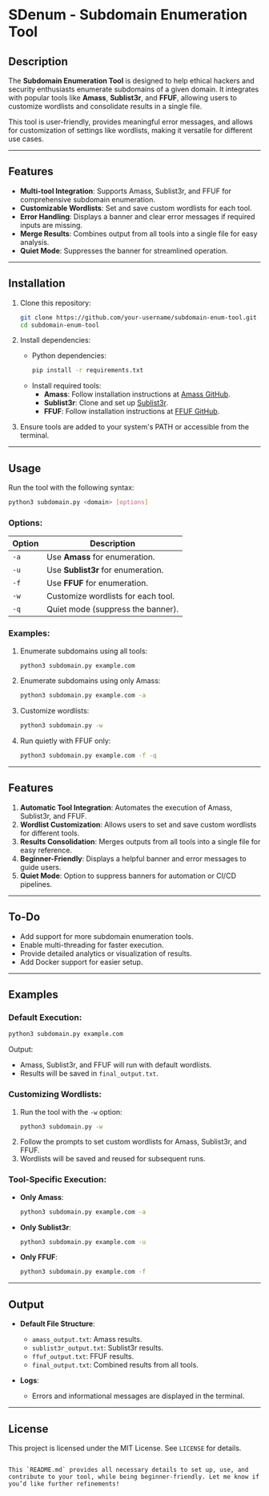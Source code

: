 # SDenum - Subdomain Enumeration Tool
## Description
The **Subdomain Enumeration Tool** is designed to help ethical hackers and security enthusiasts enumerate subdomains of a given domain. It integrates with popular tools like **Amass**, **Sublist3r**, and **FFUF**, allowing users to customize wordlists and consolidate results in a single file. 

This tool is user-friendly, provides meaningful error messages, and allows for customization of settings like wordlists, making it versatile for different use cases.

---

## Features
- **Multi-tool Integration**: Supports Amass, Sublist3r, and FFUF for comprehensive subdomain enumeration.
- **Customizable Wordlists**: Set and save custom wordlists for each tool.
- **Error Handling**: Displays a banner and clear error messages if required inputs are missing.
- **Merge Results**: Combines output from all tools into a single file for easy analysis.
- **Quiet Mode**: Suppresses the banner for streamlined operation.

---

## Installation
1. Clone this repository:
   ```bash
   git clone https://github.com/your-username/subdomain-enum-tool.git
   cd subdomain-enum-tool
   ```

2. Install dependencies:
   - Python dependencies:
     ```bash
     pip install -r requirements.txt
     ```
   - Install required tools:
     - **Amass**: Follow installation instructions at [Amass GitHub](https://github.com/OWASP/Amass).
     - **Sublist3r**: Clone and set up [Sublist3r](https://github.com/aboul3la/Sublist3r).
     - **FFUF**: Follow installation instructions at [FFUF GitHub](https://github.com/ffuf/ffuf).

3. Ensure tools are added to your system's PATH or accessible from the terminal.

---

## Usage
Run the tool with the following syntax:
```bash
python3 subdomain.py <domain> [options]
```

### Options:
| Option | Description                                             |
|--------|---------------------------------------------------------|
| `-a`   | Use **Amass** for enumeration.                         |
| `-u`   | Use **Sublist3r** for enumeration.                     |
| `-f`   | Use **FFUF** for enumeration.                          |
| `-w`   | Customize wordlists for each tool.                     |
| `-q`   | Quiet mode (suppress the banner).                      |

### Examples:
1. Enumerate subdomains using all tools:
   ```bash
   python3 subdomain.py example.com
   ```

2. Enumerate subdomains using only Amass:
   ```bash
   python3 subdomain.py example.com -a
   ```

3. Customize wordlists:
   ```bash
   python3 subdomain.py -w
   ```

4. Run quietly with FFUF only:
   ```bash
   python3 subdomain.py example.com -f -q
   ```

---

## Features
1. **Automatic Tool Integration**: Automates the execution of Amass, Sublist3r, and FFUF.
2. **Wordlist Customization**: Allows users to set and save custom wordlists for different tools.
3. **Results Consolidation**: Merges outputs from all tools into a single file for easy reference.
4. **Beginner-Friendly**: Displays a helpful banner and error messages to guide users.
5. **Quiet Mode**: Option to suppress banners for automation or CI/CD pipelines.

---

## To-Do
- Add support for more subdomain enumeration tools.
- Enable multi-threading for faster execution.
- Provide detailed analytics or visualization of results.
- Add Docker support for easier setup.

---

## Examples
### Default Execution:
```bash
python3 subdomain.py example.com
```
Output:
- Amass, Sublist3r, and FFUF will run with default wordlists.
- Results will be saved in `final_output.txt`.

### Customizing Wordlists:
1. Run the tool with the `-w` option:
   ```bash
   python3 subdomain.py -w
   ```
2. Follow the prompts to set custom wordlists for Amass, Sublist3r, and FFUF.
3. Wordlists will be saved and reused for subsequent runs.

### Tool-Specific Execution:
- **Only Amass**:
  ```bash
  python3 subdomain.py example.com -a
  ```
- **Only Sublist3r**:
  ```bash
  python3 subdomain.py example.com -u
  ```
- **Only FFUF**:
  ```bash
  python3 subdomain.py example.com -f
  ```

---

## Output
- **Default File Structure**:
  - `amass_output.txt`: Amass results.
  - `sublist3r_output.txt`: Sublist3r results.
  - `ffuf_output.txt`: FFUF results.
  - `final_output.txt`: Combined results from all tools.

- **Logs**:
  - Errors and informational messages are displayed in the terminal.

---

## License
This project is licensed under the MIT License. See `LICENSE` for details.
```

This `README.md` provides all necessary details to set up, use, and contribute to your tool, while being beginner-friendly. Let me know if you’d like further refinements!
